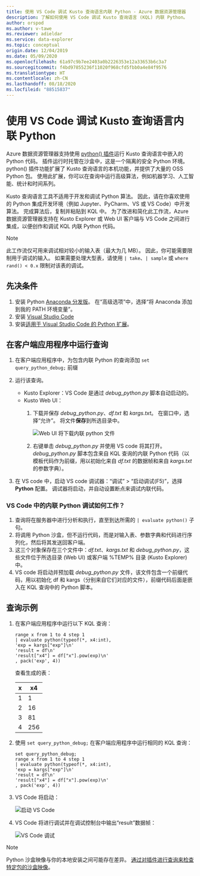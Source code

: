 ```yaml
---
title: 使用 VS Code 调试 Kusto 查询语言内联 Python - Azure 数据资源管理器
description: 了解如何使用 VS Code 调试 Kusto 查询语言 (KQL) 内联 Python。
author: orspod
ms.author: v-tawe
ms.reviewer: adieldar
ms.service: data-explorer
ms.topic: conceptual
origin.date: 12/04/2019
ms.date: 05/09/2020
ms.openlocfilehash: 61a97c9b7ee2403a0b2226353e12a33653b6c3a7
ms.sourcegitcommit: f4bd97855236f11020f968cfd5fbb0a4e84f9576
ms.translationtype: HT
ms.contentlocale: zh-CN
ms.lasthandoff: 08/18/2020
ms.locfileid: "88515837"
---
```

# <a name="debug-kusto-query-language-inline-python-using-vs-code"></a>使用 VS Code 调试 Kusto 查询语言内联 Python

Azure 数据资源管理器支持使用 [python() 插件](/data-explorer/kusto/query/pythonplugin)运行 Kusto 查询语言中嵌入的 Python 代码。 插件运行时托管在沙盒中，这是一个隔离的安全 Python 环境。 python() 插件功能扩展了 Kusto 查询语言的本机功能，并提供了大量的 OSS Python 包。 使用此扩展，你可以在查询中运行高级算法，例如机器学习、人工智能、统计和时间系列。

Kusto 查询语言工具不适用于开发和调试 Python 算法。 因此，请在你喜欢使用的 Python 集成开发环境（例如 Jupyter、PyCharm、VS 或 VS Code）中开发算法。 完成算法后，复制并粘贴到 KQL 中。 为了改进和简化此工作流，Azure 数据资源管理器支持在 Kusto Explorer 或 Web UI 客户端与 VS Code 之间进行集成，以便创作和调试 KQL 内联 Python 代码。 

> [!NOTE]
> 此工作流仅可用来调试相对较小的输入表（最大为几 MB）。 因此，你可能需要限制用于调试的输入。  如果需要处理大型表，请使用 `| take`、`| sample` 或 `where rand() < 0.x` 限制对该表的调试。

## <a name="prerequisites"></a>先决条件

1. 安装 Python [Anaconda 分发版](https://www.anaconda.com/distribution/#download-section)。 在“高级选项”中，选择“将 Anaconda 添加到我的 PATH 环境变量”。
2. 安装 [Visual Studio Code](https://code.visualstudio.com/Download)
3. 安装[适用于 Visual Studio Code 的 Python 扩展](https://marketplace.visualstudio.com/items?itemName=ms-python.python)。

## <a name="run-your-query-in-your-client-application"></a>在客户端应用程序中运行查询

1. 在客户端应用程序中，为包含内联 Python 的查询添加 `set query_python_debug;` 前缀
1. 运行该查询。
    * Kusto Explorer：VS Code 是通过 *debug_python.py* 脚本自动启动的。
    * Kusto Web UI： 
        1. 下载并保存 *debug_python.py*、*df.txt* 和 *kargs.txt*。 在窗口中，选择“允许”。 将文件**保存**到所选目录中。 

            ![Web UI 将下载内联 python 文件](media/debug-inline-python/webui-inline-python.png)

        1. 右键单击 *debug_python.py* 并使用 VS code 将其打开。 
        *debug_python.py* 脚本包含来自 KQL 查询的内联 Python 代码（以模板代码作为前缀，用以初始化来自 *df.txt* 的数据帧和来自 *kargs.txt* 的参数字典）。    
            
1. 在 VS code 中，启动 VS code 调试器：“调试” > “启动调试(F5)”，选择 **Python** 配置。 调试器将启动，并自动设置断点来调试内联代码。

### <a name="how-does-inline-python-debugging-in-vs-code-work"></a>VS Code 中的内联 Python 调试如何工作？

1. 查询将在服务器中进行分析和执行，直至到达所需的 `| evaluate python()` 子句。
1. 将调用 Python 沙盒，但不运行代码，而是对输入表、参数字典和代码进行序列化，然后将其发送回客户端。
1. 这三个对象保存在三个文件中：*df.txt*、*kargs.txt* 和 *debug_python.py*，这些文件位于所选目录 (Web UI) 或客户端 %TEMP% 目录 (Kusto Explorer) 中。
1. VS code 将启动并预加载 *debug_python.py* 文件，该文件包含一个前缀代码，用以初始化 df 和 kargs（分别来自它们对应的文件），前缀代码后面是嵌入在 KQL 查询中的 Python 脚本。

## <a name="query-example"></a>查询示例

1. 在客户端应用程序中运行以下 KQL 查询：

    ```kusto
    range x from 1 to 4 step 1
    | evaluate python(typeof(*, x4:int), 
    'exp = kargs["exp"]\n'
    'result = df\n'
    'result["x4"] = df["x"].pow(exp)\n'
    , pack('exp', 4))
    ```

    查看生成的表：

    | x  | x4  |
    |---------|---------|
    | 1     |   1      |
    | 2     |   16      |
    | 3     |   81      |
    | 4     |    256     |
    
1. 使用 `set query_python_debug;` 在客户端应用程序中运行相同的 KQL 查询：

    ```kusto
    set query_python_debug;
    range x from 1 to 4 step 1
    | evaluate python(typeof(*, x4:int), 
    'exp = kargs["exp"]\n'
    'result = df\n'
    'result["x4"] = df["x"].pow(exp)\n'
    , pack('exp', 4))
    ```

1. VS Code 将启动：

    ![启动 VS Code](media/debug-inline-python/launch-vs-code.png)

1. VS Code 将进行调试并在调试控制台中输出“result”数据帧：

    ![VS Code 调试](media/debug-inline-python/debug-vs-code.png)

> [!NOTE]
> Python 沙盒映像与你的本地安装之间可能存在差异。 [通过对插件进行查询来检查特定包的沙盒映像](https://github.com/Azure/azure-kusto-analytics-lib/blob/master/Utils/functions/get_modules_version.csl)。
